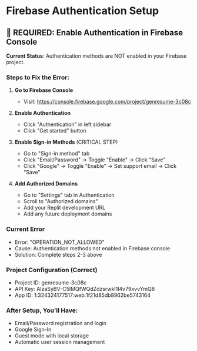 # Firebase Authentication Setup

## 🚨 REQUIRED: Enable Authentication in Firebase Console

**Current Status**: Authentication methods are NOT enabled in your Firebase project.

### Steps to Fix the Error:

1. **Go to Firebase Console**
   - Visit: https://console.firebase.google.com/project/genresume-3c08c

2. **Enable Authentication**
   - Click "Authentication" in left sidebar
   - Click "Get started" button

3. **Enable Sign-in Methods** (CRITICAL STEP)
   - Go to "Sign-in method" tab
   - Click "Email/Password" → Toggle "Enable" → Click "Save"
   - Click "Google" → Toggle "Enable" → Set support email → Click "Save"

4. **Add Authorized Domains**
   - Go to "Settings" tab in Authentication
   - Scroll to "Authorized domains"
   - Add your Replit development URL
   - Add any future deployment domains

### Current Error
- Error: "OPERATION_NOT_ALLOWED"
- Cause: Authentication methods not enabled in Firebase console
- Solution: Complete steps 2-3 above

### Project Configuration (Correct)
- Project ID: genresume-3c08c
- API Key: AIzaSyBV-C5IMQfWQdZdzsrwkI1I4v79xvvYmQ8
- App ID: 1:324324177517:web:1f21d85db8962be5743164

### After Setup, You'll Have:
- Email/Password registration and login
- Google Sign-In
- Guest mode with local storage
- Automatic user session management